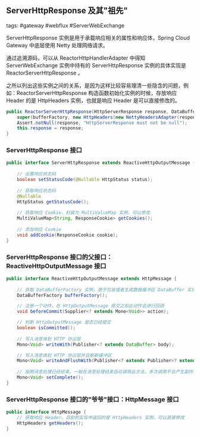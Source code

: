 

## ServerHttpResponse 及其"祖先"

tags: #gateway #webflux #ServerWebExchange 

ServerHttpResponse 实例是用于承载响应相关的属性和响应体，Spring Cloud Gateway 中底层使用 Netty 处理网络请求。

通过追溯源码，可以从 ReactorHttpHandlerAdapter 中得知 ServerWebExchange 实例中持有的 ServerHttpResponse 实例的具体实现是 ReactorServerHttpResponse 。

之所以列出这些实例之间的关系，是因为这样比较容易理清一些隐含的问题，例如：ReactorServerHttpResponse 构造函数初始化实例的时候，存放响应 Header 的是 HttpHeaders 实例，也就是响应 Header 是可以直接修改的。

```java
public ReactorServerHttpResponse(HttpServerResponse response, DataBufferFactory bufferFactory) {
    super(bufferFactory, new HttpHeaders(new NettyHeadersAdapter(response.responseHeaders())));
    Assert.notNull(response, "HttpServerResponse must not be null");
    this.response = response;
}
```

### ServerHttpResponse 接口

```java
public interface ServerHttpResponse extends ReactiveHttpOutputMessage {
    
    // 设置响应状态码
    boolean setStatusCode(@Nullable HttpStatus status);
    
    // 获取响应状态码
    @Nullable
    HttpStatus getStatusCode();
    
    // 获取响应 Cookie，封装为 MultiValueMap 实例，可以修改
    MultiValueMap<String, ResponseCookie> getCookies();  
    
    // 添加响应 Cookie
    void addCookie(ResponseCookie cookie);  
}
```

### ServerHttpResponse 接口的父接口：ReactiveHttpOutputMessage 接口

```java
public interface ReactiveHttpOutputMessage extends HttpMessage {
    
    // 获取 DataBufferFactory 实例，用于包装或者生成数据缓冲区 DataBuffer 实例（创建响应体）
    DataBufferFactory bufferFactory();

    // 注册一个动作，在 HttpOutputMessage 提交之前此动作会进行回调
    void beforeCommit(Supplier<? extends Mono<Void>> action);

    // 判断 HttpOutputMessage 是否已经提交
    boolean isCommitted();
    
    // 写入消息体到 HTTP 协议层
    Mono<Void> writeWith(Publisher<? extends DataBuffer> body);

    // 写入消息体到 HTTP 协议层并且刷新缓冲区
    Mono<Void> writeAndFlushWith(Publisher<? extends Publisher<? extends DataBuffer>> body);
    
    // 指明消息处理已经结束，一般在消息处理结束自动调用此方法，多次调用不会产生副作用
    Mono<Void> setComplete();
}
```

### ServerHttpResponse 接口的"爷爷"接口：HttpMessage 接口

```java
public interface HttpMessage {
    // 获取响应 Header，目前的实现中返回的是 HttpHeaders 实例，可以直接修改
    HttpHeaders getHeaders();
}  


```


